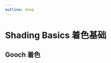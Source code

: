 ```yaml
---
outline: deep
---
```

# Shading Basics 着色基础

<script setup>
import Gooch from './components/Gooch.vue'
</script>

## Gooch 着色

<Gooch />